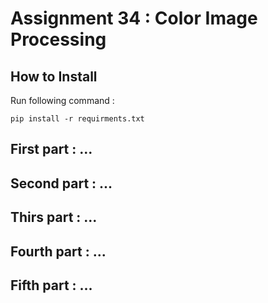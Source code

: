 # Assignment 34 : Color Image Processing

## How to Install
Run following command :
```
pip install -r requirments.txt
```

## First part : ...


## Second part : ...


## Thirs part : ...


## Fourth part : ...


## Fifth part : ...

